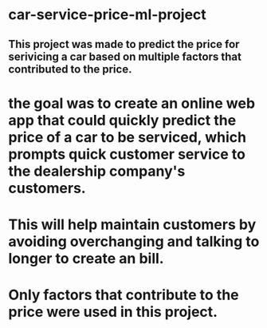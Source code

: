 # car-service-price-ml-project
## This project was made to predict the price for serivicing a car based on multiple factors that contributed to the price.
# the goal was to create an online web app that could quickly predict the price of a car to be serviced, which prompts quick customer service to the dealership company's customers.
# This will help maintain customers by avoiding overchanging and talking to longer to create an bill.
# Only factors that contribute to the price were used in this project.
